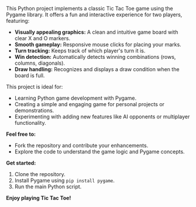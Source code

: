This Python project implements a classic Tic Tac Toe game using the Pygame library. It offers a fun and interactive experience for two players, featuring:

- **Visually appealing graphics:** A clean and intuitive game board with clear X and O markers.
- **Smooth gameplay:** Responsive mouse clicks for placing your marks.
- **Turn tracking:** Keeps track of which player's turn it is.
- **Win detection:** Automatically detects winning combinations (rows, columns, diagonals).
- **Draw handling:** Recognizes and displays a draw condition when the board is full.

This project is ideal for:

- Learning Python game development with Pygame.
- Creating a simple and engaging game for personal projects or demonstrations.
- Experimenting with adding new features like AI opponents or multiplayer functionality.

**Feel free to:**

- Fork the repository and contribute your enhancements.
- Explore the code to understand the game logic and Pygame concepts.

**Get started:**

1. Clone the repository.
2. Install Pygame using `pip install pygame`.
3. Run the main Python script.

**Enjoy playing Tic Tac Toe!**
